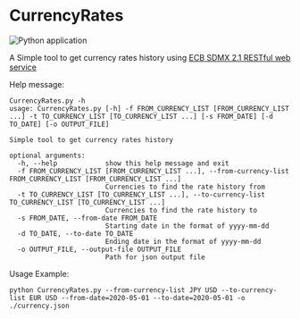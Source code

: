# CurrencyRates
![Python application](https://github.com/TalShafir/CurrencyRates/workflows/Python%20application/badge.svg)

A Simple tool to get currency rates history using [ECB SDMX 2.1 RESTful web service](https://sdw-wsrest.ecb.europa.eu/help/)

Help message:
```
CurrencyRates.py -h
usage: CurrencyRates.py [-h] -f FROM_CURRENCY_LIST [FROM_CURRENCY_LIST ...] -t TO_CURRENCY_LIST [TO_CURRENCY_LIST ...] [-s FROM_DATE] [-d TO_DATE] [-o OUTPUT_FILE]

Simple tool to get currency rates history

optional arguments:
  -h, --help            show this help message and exit
  -f FROM_CURRENCY_LIST [FROM_CURRENCY_LIST ...], --from-currency-list FROM_CURRENCY_LIST [FROM_CURRENCY_LIST ...]
                        Currencies to find the rate history from
  -t TO_CURRENCY_LIST [TO_CURRENCY_LIST ...], --to-currency-list TO_CURRENCY_LIST [TO_CURRENCY_LIST ...]
                        Currencies to find the rate history to
  -s FROM_DATE, --from-date FROM_DATE
                        Starting date in the format of yyyy-mm-dd
  -d TO_DATE, --to-date TO_DATE
                        Ending date in the format of yyyy-mm-dd
  -o OUTPUT_FILE, --output-file OUTPUT_FILE
                        Path for json output file

```

Usage Example:

`python CurrencyRates.py --from-currency-list JPY USD --to-currency-list EUR USD --from-date=2020-05-01 --to-date=2020-05-01 -o ./currency.json`
